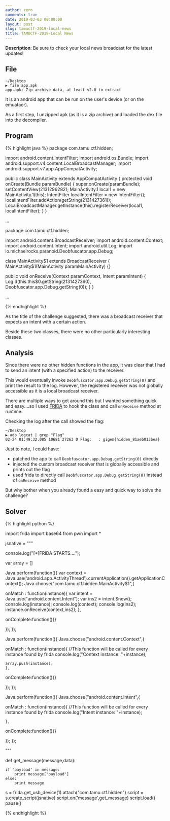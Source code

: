 ```yaml
---
author: zero
comments: true
date: 2019-03-03 00:00:00 
layout: post
slug: tamuctf-2019-local-news
title: TAMUCTF-2019-Local News
---
```


**Description**:
Be sure to check your local news broadcast for the latest updates!

## File

```
~/Desktop                                                         
▶ file app.apk
app.apk: Zip archive data, at least v2.0 to extract

```

It is an android app that can be run on the user's device (or on the emuataor).

As a first step, I unzipped apk (as it is a zip archive) and loaded the dex file into the decompiler. 
 

## Program

{% highlight java %}
package com.tamu.ctf.hidden;

import android.content.IntentFilter;
import android.os.Bundle;
import android.support.v4.content.LocalBroadcastManager;
import android.support.v7.app.AppCompatActivity;

public class MainActivity
  extends AppCompatActivity
{
  protected void onCreate(Bundle paramBundle)
  {
    super.onCreate(paramBundle);
    setContentView(2131296282);
    MainActivity.1 local1 = new MainActivity.1(this);
    IntentFilter localIntentFilter = new IntentFilter();
    localIntentFilter.addAction(getString(2131427361));
    LocalBroadcastManager.getInstance(this).registerReceiver(local1, localIntentFilter);
  }
}

...

package com.tamu.ctf.hidden;

import android.content.BroadcastReceiver;
import android.content.Context;
import android.content.Intent;
import android.util.Log;
import io.michaelrocks.paranoid.Deobfuscator.app.Debug;

class MainActivity$1
  extends BroadcastReceiver
{
  MainActivity$1(MainActivity paramMainActivity) {}
  
  public void onReceive(Context paramContext, Intent paramIntent)
  {
    Log.d(this.this$0.getString(2131427360), Deobfuscator.app.Debug.getString(0));
  }
}

...

{% endhighlight %}

As the title of the challenge suggested, there was a broadcast receiver that expects an intent with a certain action. 

Beside these two classes, there were no other particularly interesting classes.

## Analysis 

Since there were no other hidden functions in the app, it was clear that I had to send an intent (with a specified action) to the receiver.

This would eventually invoke `Deobfuscator.app.Debug.getString(0)` and print the result to the log. However, the registered receiver was not globally accessible as it is a local broadcast receiver.
 
There are multiple ways to get around this but I wanted something quick and easy....so I used [FRIDA](https://www.frida.re/) to hook the class and call `onReceive` method at runtime.

Checking the log after the call showed the flag:

```
~/Desktop
▶ adb logcat | grep "Flag"
02-24 01:49:32.085 10681 27263 D Flag:   : gigem{hidden_81aeb013bea}
```

Just to note, I could have: 

- patched the app to call `Deobfuscator.app.Debug.getString(0)` directly
- injected the custom broadcast receiver that is globally accessible and prints out the flag
- used frida to directly call `Deobfuscator.app.Debug.getString(0)` instead of `onReceive` method


But why bother when you already found a easy and quick way to solve the challenge?


## Solver

{% highlight python %}

import frida
import base64
from pwn import *


jsnative = """

console.log("[*]FRIDA STARTS....");

var array = []

Java.perform(function(){
var context = Java.use('android.app.ActivityThread').currentApplication().getApplicationContext();
Java.choose("com.tamu.ctf.hidden.MainActivity$1",{

  onMatch : function(instance){
        var intent = Java.use("android.content.Intent");
        var ins2 = intent.$new();
        console.log(instance);
        console.log(context);
        console.log(ins2);
        instance.onReceive(context,ins2);
    },

  onComplete:function(){}


});
});


Java.perform(function(){
Java.choose("android.content.Context",{

  onMatch : function(instance){ //This function will be called for every instance found by frida
    console.log("Context instance: "+instance);

    array.push(instance);
    },
  onComplete:function(){}

});
});

Java.perform(function(){
Java.choose("android.content.Intent",{

  onMatch : function(instance){ //This function will be called for every instance found by frida
    console.log("Intent instance: "+instance);

    },
  onComplete:function(){}


});
});


"""

def get_message(message,data):

	if 'payload' in message:
	    print message['payload']
	else:
	    print message


s = frida.get_usb_device(1).attach("com.tamu.ctf.hidden")
script = s.create_script(jsnative)
script.on('message',get_message)
script.load()
pause()


{% endhighlight %}


